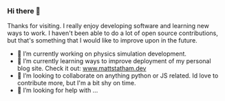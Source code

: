 ### Hi there 👋
Thanks for visiting. I really enjoy developing software and learning new ways to work. I haven't been able to do a lot of open source contributions, but that's something that I would like to improve upon in the future. 

- 🔭 I’m currently working on physics simulation development.
- 🌱 I’m currently learning ways to improve deployment of my personal blog site. Check it out: www.mattstatham.dev
- 👯 I’m looking to collaborate on anything python or JS related. Id love to contribute more, but I'm a bit shy on time. 
- 🤔 I’m looking for help with ...

